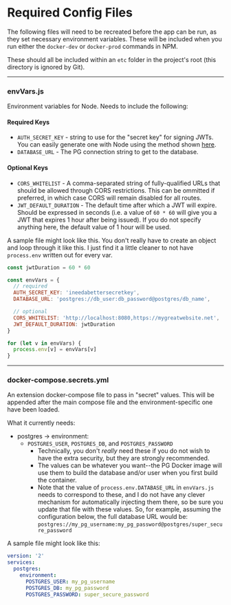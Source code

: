 # Required Config Files

The following files will need to be recreated before the app can be run, as they set necessary environment variables. These will be included when you run either the `docker-dev` or `docker-prod` commands in NPM.

These should all be included within an `etc` folder in the project's root (this directory is ignored by Git).

---

### envVars.js

Environment variables for Node. Needs to include the following:

#### Required Keys

- `AUTH_SECRET_KEY` - string to use for the "secret key" for signing JWTs. You can easily generate one with Node using the method shown [here](https://www.npmjs.com/package/hapi-auth-jwt2#generating-your-secret-key).
- `DATABASE_URL` - The PG connection string to get to the database.

#### Optional Keys

- `CORS_WHITELIST` - A comma-separated string of fully-qualified URLs that should be allowed through CORS restrictions. This can be ommitted if preferred, in which case CORS will remain disabled for all routes.
- `JWT_DEFAULT_DURATION` - The default time after which a JWT will expire. Should be expressed in seconds (i.e. a value of `60 * 60` will give you a JWT that expires 1 hour after being issued). If you do not specify anything here, the default value of 1 hour will be used.

A sample file might look like this. You don't really have to create an object and loop through it like this. I just find it a little cleaner to not have `process.env` written out for every var.

```js
const jwtDuration = 60 * 60

const envVars = {
  // required
  AUTH_SECRET_KEY: 'ineedabettersecretkey',
  DATABASE_URL: 'postgres://db_user:db_password@postgres/db_name',

  // optional
  CORS_WHITELIST: 'http://localhost:8080,https://mygreatwebsite.net',
  JWT_DEFAULT_DURATION: jwtDuration
}

for (let v in envVars) {
  process.env[v] = envVars[v]
}
```

---

### docker-compose.secrets.yml

An extension docker-compose file to pass in "secret" values. This will be appended after the main compose file and the environment-specific one have been loaded.

What it currently needs:

- postgres -> environment:
  - `POSTGRES_USER`, `POSTGRES_DB`, and `POSTGRES_PASSWORD`
    - Technically, you don't _really_ need these if you do not wish to have the extra security, but they are strongly recommended.
    - The values can be whatever you want--the PG Docker image will use them to build the database and/or user when you first build the container.
    - Note that the value of `process.env.DATABASE_URL` in `envVars.js` needs to correspond to these, and I do not have any clever mechanism for automatically injecting them there, so be sure you update that file with these values. So, for example, assuming the configuration below, the full database URL would be: `postgres://my_pg_username:my_pg_password@postgres/super_secure_password`

A sample file might look like this:

```yaml
version: '2'
services:
  postgres:
    environment:
      POSTGRES_USER: my_pg_username
      POSTGRES_DB: my_pg_password
      POSTGRES_PASSWORD: super_secure_password
```

